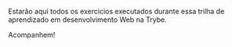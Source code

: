 Estarão aqui todos os exercicios executados durante essa trilha de aprendizado em desenvolvimento Web na Trybe.

Acompanhem!
